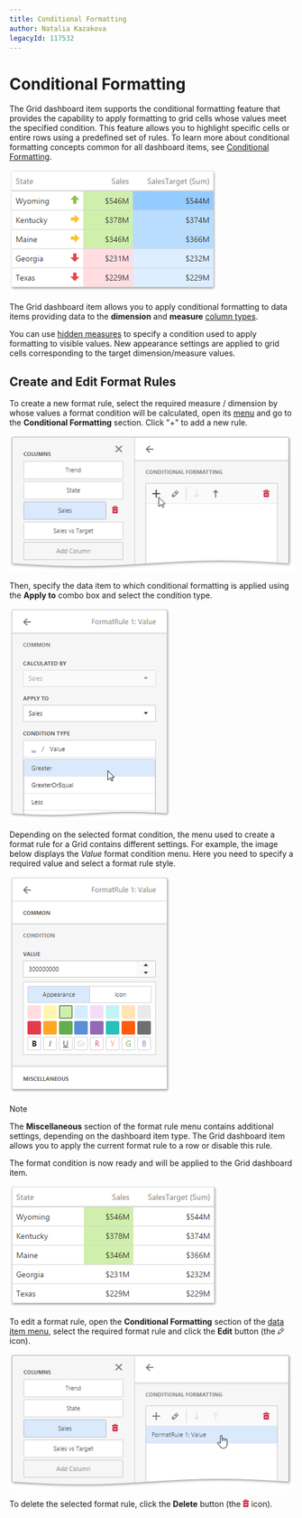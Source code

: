 ```yaml
---
title: Conditional Formatting
author: Natalia Kazakova
legacyId: 117532
---
```

# Conditional Formatting
The Grid dashboard item supports the conditional formatting feature that provides the capability to apply formatting to grid cells whose values meet the specified condition. This feature allows you to highlight specific cells or entire rows using a predefined set of rules. To learn more about conditional formatting concepts common for all dashboard items, see [Conditional Formatting](../../appearance-customization/conditional-formatting.md).

![wdd-grid-conditional-formatting](../../../../images/img125791.png)

The Grid dashboard item allows you to apply conditional formatting to data items providing data to the **dimension** and **measure** [column types](columns.md).

You can use [hidden measures](../../binding-dashboard-items-to-data/hidden-data-items.md) to specify a condition used to apply formatting to visible values. New appearance settings are applied to grid cells corresponding to the target dimension/measure values.

## Create and Edit Format Rules
To create a new format rule, select the required measure / dimension by whose values a format condition will be calculated, open its [menu](../../ui-elements/data-item-menu.md) and go to the **Conditional Formatting** section. Click "+" to add a new rule.

![wdd-grid-cf-add-rule](../../../../images/img126022.png)

Then, specify the data item to which conditional formatting is applied using the **Apply to** combo box and select the condition type.

![wdd-grid-cf-select-rule-type](../../../../images/img126024.png)

Depending on the selected format condition, the menu used to create a format rule for a Grid contains different settings. For example, the image below displays the _Value_ format condition menu. Here you need to specify a required value and select a format rule style.

![wdd-grid-cf-value-menu](../../../../images/img126023.png)

> [!NOTE]
> The **Miscellaneous** section of the format rule menu contains additional settings, depending on the dashboard item type. The Grid dashboard item allows you to apply the current format rule to a row or disable this rule.

The format condition is now ready and will be applied to the Grid dashboard item.

![wdd-grid-conditional-formatting-result](../../../../images/img126049.png)

To edit a format rule, open the **Conditional Formatting** section of the [data item menu](../../ui-elements/data-item-menu.md), select the required format rule and click the **Edit** button (the ![wdd-icon-edit-collection-value-item](../../../../images/img126050.png) icon).

![wdd-grid-cf-edit-rule](../../../../images/img126025.png)

To delete the selected format rule, click the **Delete** button (the ![wdd-icon-delete-big](../../../../images/img126104.png) icon).